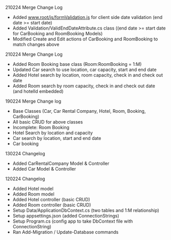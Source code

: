 210224 Merge Change Log
- Added www.root/js/formValidation.js for client side date validation (end date >= start date)
- Added Validation/ValidEndDateAttribute.cs class ((end date >= start date for CarBooking and RoomBooking Models)
- Modified Create and Edit actions of CarBooking and RoomBooking to match changes above

210224 Merge Change Log
- Added Room Booking base class (Room:RoomBooking = 1:M)
- Updated Car search to use location, car capacity, start and end date
- Added Hotel search by location, room capacity, check in and check out date
- Added Room search by room capacity, check in and check out date (and hotelId embedded)


190224 Merge Change log
- Base Classes (Car, Car Rental Company, Hotel, Room, Booking, CarBooking)
- All basic CRUD for above classes
- Incomplete: Room Booking
- Hotel Search by location and capacity
- Car search by location, start and end date
- Car booking

130224 Changelog
- Added CarRentalCompany Model & Controller
- Added Car Model & Controller

120224 Changelog
- Added Hotel model
- Added Room model
- Added Hotel controller (basic CRUD)
- Added Room controller (basic CRUD)
- Setup Data/ApplicationDbContext.cs (two tables and 1:M relationship)
- Setup appsettings.json (added ConnectionStrings)
- Setup Program.cs (config app to take DbContext file with ConnectionString)
- Ran Add-Migration / Update-Database commands
